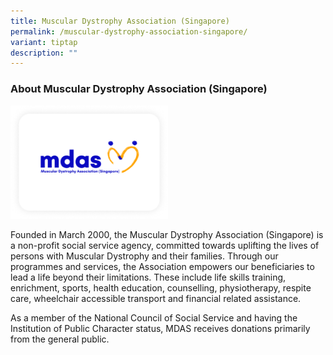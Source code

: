 ```yaml
---
title: Muscular Dystrophy Association (Singapore)
permalink: /muscular-dystrophy-association-singapore/
variant: tiptap
description: ""
---
```

<h3>About Muscular Dystrophy Association (Singapore)</h3>
<p></p>
<div class="isomer-image-wrapper">
<img style="width: 50%;" height="auto" width="100%" alt="" src="/images/Muscular_Dystrophy_Association_Singapore.png">
</div>
<p>Founded in March 2000, the Muscular Dystrophy Association (Singapore)
is a non-profit social service agency, committed towards uplifting the
lives of persons with Muscular Dystrophy and their families. Through our
programmes and services, the Association empowers our beneficiaries to
lead a life beyond their limitations. These include life skills training,
enrichment, sports, health education, counselling, physiotherapy, respite
care, wheelchair accessible transport and financial related assistance.</p>
<p>As a member of the National Council of Social Service and having the Institution
of Public Character status, MDAS receives donations primarily from the
general public.</p>
<p></p>
<p></p>